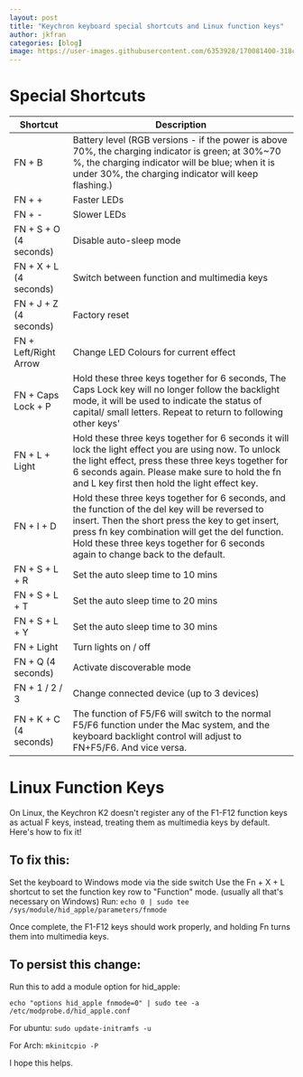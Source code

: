 ```yaml
---
layout: post
title: "Keychron keyboard special shortcuts and Linux function keys"
author: jkfran
categories: [blog]
image: https://user-images.githubusercontent.com/6353928/170081400-318ce365-e8ed-40f8-99ed-f211f47a5872.png
---
```


# Special Shortcuts

| Shortcut    | Description |
| ----------- | ----------- |
| FN + B | Battery level (RGB versions - if the power is above 70%, the charging indicator is green; at 30%~70 %, the charging indicator will be blue; when it is under 30%, the charging indicator will keep flashing.) |
| FN + + | Faster LEDs |
| FN + - | Slower LEDs |
| FN + S + O (4 seconds) | Disable auto-sleep mode |
| FN + X + L (4 seconds) | Switch between function and multimedia keys |
| FN + J + Z (4 seconds) | Factory reset |
| FN + Left/Right Arrow | Change LED Colours for current effect |
| FN + Caps Lock + P | Hold these three keys together for 6 seconds, The Caps Lock key will no longer follow the backlight mode, it will be used to indicate the status of capital/ small letters. Repeat to return to following other keys' |
| FN + L + Light | Hold these three keys together for 6 seconds it will lock the light effect you are using now. To unlock the light effect, press these three keys together for 6 seconds again. Please make sure to hold the fn and L key first then hold the light effect key. |
| FN + I + D | Hold these three keys together for 6 seconds, and the function of the del key will be reversed to insert. Then the short press the key to get insert, press fn key combination will get the del function. Hold these three keys together for 6 seconds again to change back to the default. |
| FN + S + L + R | Set the auto sleep time to 10 mins |
| FN + S + L + T | Set the auto sleep time to 20 mins |
| FN + S + L + Y | Set the auto sleep time to 30 mins |
| FN + Light | Turn lights on / off |
| FN + Q (4 seconds) | Activate discoverable mode |
| FN + 1 / 2 / 3 | Change connected device (up to 3 devices) |
| FN + K + C (4 seconds) | The function of F5/F6 will switch to the normal F5/F6 function under the Mac system, and the keyboard backlight control will adjust to FN+F5/F6. And vice versa. |


# Linux Function Keys

On Linux, the Keychron K2 doesn't register any of the F1-F12 function keys as actual F keys, instead, treating them as multimedia keys by default. Here's how to fix it!

## To fix this:

Set the keyboard to Windows mode via the side switch
Use the Fn + X + L shortcut to set the function key row to "Function" mode. (usually all that's necessary on Windows)
Run: `echo 0 | sudo tee /sys/module/hid_apple/parameters/fnmode`

Once complete, the F1-F12 keys should work properly, and holding Fn turns them into multimedia keys.

## To persist this change:

Run this to add a module option for hid_apple:

`echo "options hid_apple fnmode=0" | sudo tee -a /etc/modprobe.d/hid_apple.conf`

For ubuntu: `sudo update-initramfs -u`

For Arch: `mkinitcpio -P`

I hope this helps.
